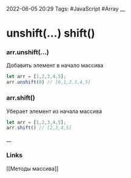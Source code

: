 2022-06-05 20:29
Tags: #JavaScript #Array
__
# unshift(...) shift()
### arr.unshift(...)
Добавить элемент в начало массива
```js
let arr = [1,2,3,4,5];
arr.unshift(0) // [0,1,2,3,4,5]
```

### arr.shift()
Уберает элемент из начала массива
```js
let arr = [1,2,3,4,5];
arr.shift() // [2,3,4,5]
```

__
### Links
[[Методы массива]]